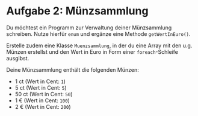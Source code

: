 # Aufgabe 2: Münzsammlung

Du möchtest ein Programm zur Verwaltung deiner Münzsammlung schreiben.
Nutze hierfür `enum` und ergänze eine Methode `getWertInEuro()`.

Erstelle zudem eine Klasse `Muenzsammlung`,
in der du eine Array mit den u.g. Münzen erstellst
und den Wert in Euro in Form einer `foreach`-Schleife ausgibst.

Deine Münzsammlung enthält die folgenden Münzen:

- 1 ct (Wert in Cent: `1`)
- 5 ct (Wert in Cent: `5`)
- 50 ct (Wert in Cent: `50`)
- 1 € (Wert in Cent: `100`)
- 2 € (Wert in Cent: `200`)